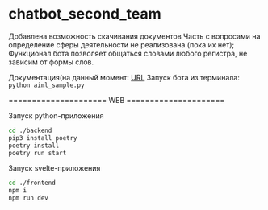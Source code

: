 ﻿# chatbot_second_team

Добавлена возможность скачивания документов
Часть с вопросами на определение сферы деятельности не реализована (пока их нет);
Функционал бота позволяет общаться словами любого регистра, не зависим от формы слов.

Документация(на данный момент: [URL](http://localhost:9191/ws/docs)
Запуск бота из терминала: `python aiml_sample.py`

===================== WEB =====================

Запуск python-приложения

```bash
cd ./backend
pip3 install poetry
poetry install
poetry run start
```

Запуск svelte-приложения

```bash
cd ./frontend
npm i
npm run dev
```
